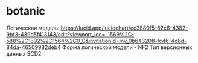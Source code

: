 # botanic

Логическая модель: https://lucid.app/lucidchart/ec3880f5-62c6-4382-9bf3-439d5f413143/edit?viewport_loc=-1569%2C-588%2C1392%2C1564%2C0_0&invitationId=inv_0b643208-fc46-4c8d-84da-46509982deb4
Форма логической модели - NF2
Тип версионных данных SCD2
